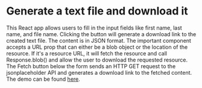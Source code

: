 # Generate a text file and download it

This React app allows users to fill in the input fields like first name, last name, and file name. Clicking the button will generate a download link to the created text file. The content is in JSON format. The important <Download /> component accepts a URL prop that can either be a blob object or the location of the resource. If it's a resource URL, it will fetch the resource and call Response.blob() and allow the user to download the requested resource. The Fetch button below the form sends an HTTP GET request to the jsonplaceholder API and generates a download link to the fetched content. The demo can be found [here](https://download-file-react.netlify.app/).
